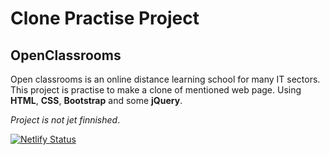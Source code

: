 # Clone Practise Project

## OpenClassrooms

Open classrooms is an online distance learning school for many IT sectors.
This project is practise to make a clone of mentioned web page.
Using **HTML**, **CSS**, **Bootstrap** and some **jQuery**.

_Project is not jet finnished_. 


[![Netlify Status](https://api.netlify.com/api/v1/badges/0130c990-4a0f-4d2e-b04e-5833df5b39bf/deploy-status)](https://app.netlify.com/sites/openclassrooms-clone-page/deploys)

